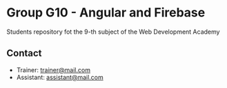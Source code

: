 # Group G10 - Angular and Firebase
Students repository fot the 9-th subject of the Web Development Academy

## Contact

* Trainer: trainer@mail.com
* Assistant: assistant@mail.com